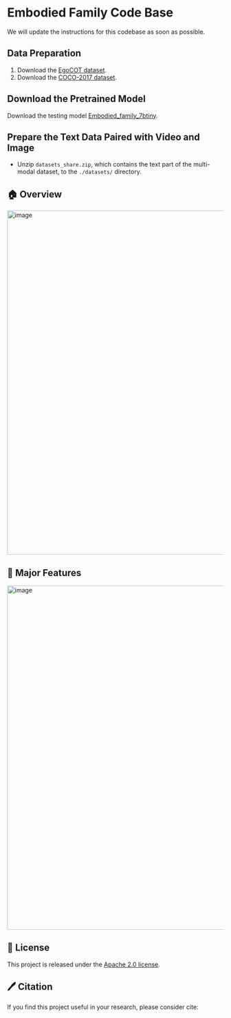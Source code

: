 # Embodied Family Code Base

We will update the instructions for this codebase as soon as possible.

## Data Preparation

1. Download the [EgoCOT dataset](https://github.com/EmbodiedGPT/EgoCOT_Dataset).
2. Download the [COCO-2017 dataset](https://www.kaggle.com/datasets/awsaf49/coco-2017-dataset).

## Download the Pretrained Model

Download the testing model [Embodied_family_7btiny](https://drive.google.com/file/d/1sBTy8oXeweJg3STbhzBR_5pLcVs1F20q/view?usp=sharing).

## Prepare the Text Data Paired with Video and Image

- Unzip `datasets_share.zip`, which contains the text part of the multi-modal dataset, to the `./datasets/` directory.


## 🏠 Overview
<img width="800" alt="image" src="https://github.com/EmbodiedGPT/EmbodiedGPT_Pytorch/blob/main/assest/overall_frame_embodiedgpt.png">

## 🎁 Major Features 
<img width="800" alt="image" src="https://github.com/EmbodiedGPT/EmbodiedGPT_Pytorch/blob/main/assest/main_features_embodiedgpt.png">

## 🎫 License

This project is released under the [Apache 2.0 license](LICENSE). 

## 🖊️ Citation

If you find this project useful in your research, please consider cite:
